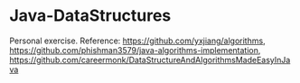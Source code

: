 # Java-DataStructures

Personal exercise. Reference: https://github.com/yxjiang/algorithms, https://github.com/phishman3579/java-algorithms-implementation, https://github.com/careermonk/DataStructureAndAlgorithmsMadeEasyInJava
